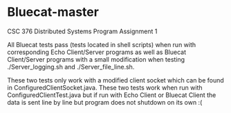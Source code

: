 # Bluecat-master
CSC 376 Distributed Systems Program Assignment 1

All Bluecat tests pass (tests located in shell scripts) when run with corresponding Echo Client/Server programs as well as Bluecat Client/Server programs with a small modification when testing ./Server_logging.sh and ./Server_file_line.sh.

These two tests only work with a modified client socket which can be found in ConfiguredClientSocket.java. These two tests work when run with ConfiguredClientTest.java but if run with Echo Client or Bluecat Client the data is sent line by line but program does not shutdown on its own :(
